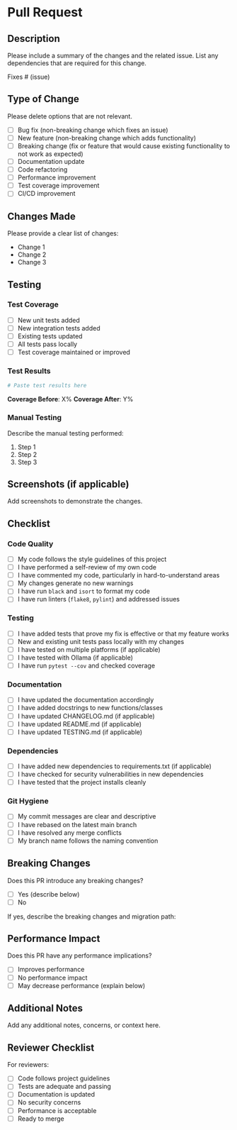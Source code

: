 # Pull Request

## Description

Please include a summary of the changes and the related issue. List any dependencies that are required for this change.

Fixes # (issue)

## Type of Change

Please delete options that are not relevant.

- [ ] Bug fix (non-breaking change which fixes an issue)
- [ ] New feature (non-breaking change which adds functionality)
- [ ] Breaking change (fix or feature that would cause existing functionality to not work as expected)
- [ ] Documentation update
- [ ] Code refactoring
- [ ] Performance improvement
- [ ] Test coverage improvement
- [ ] CI/CD improvement

## Changes Made

Please provide a clear list of changes:

- Change 1
- Change 2
- Change 3

## Testing

### Test Coverage

- [ ] New unit tests added
- [ ] New integration tests added
- [ ] Existing tests updated
- [ ] All tests pass locally
- [ ] Test coverage maintained or improved

### Test Results

```bash
# Paste test results here
```

**Coverage Before**: X%
**Coverage After**: Y%

### Manual Testing

Describe the manual testing performed:

1. Step 1
2. Step 2
3. Step 3

## Screenshots (if applicable)

Add screenshots to demonstrate the changes.

## Checklist

### Code Quality

- [ ] My code follows the style guidelines of this project
- [ ] I have performed a self-review of my own code
- [ ] I have commented my code, particularly in hard-to-understand areas
- [ ] My changes generate no new warnings
- [ ] I have run `black` and `isort` to format my code
- [ ] I have run linters (`flake8`, `pylint`) and addressed issues

### Testing

- [ ] I have added tests that prove my fix is effective or that my feature works
- [ ] New and existing unit tests pass locally with my changes
- [ ] I have tested on multiple platforms (if applicable)
- [ ] I have tested with Ollama (if applicable)
- [ ] I have run `pytest --cov` and checked coverage

### Documentation

- [ ] I have updated the documentation accordingly
- [ ] I have added docstrings to new functions/classes
- [ ] I have updated CHANGELOG.md (if applicable)
- [ ] I have updated README.md (if applicable)
- [ ] I have updated TESTING.md (if applicable)

### Dependencies

- [ ] I have added new dependencies to requirements.txt (if applicable)
- [ ] I have checked for security vulnerabilities in new dependencies
- [ ] I have tested that the project installs cleanly

### Git Hygiene

- [ ] My commit messages are clear and descriptive
- [ ] I have rebased on the latest main branch
- [ ] I have resolved any merge conflicts
- [ ] My branch name follows the naming convention

## Breaking Changes

Does this PR introduce any breaking changes?

- [ ] Yes (describe below)
- [ ] No

If yes, describe the breaking changes and migration path:

## Performance Impact

Does this PR have any performance implications?

- [ ] Improves performance
- [ ] No performance impact
- [ ] May decrease performance (explain below)

## Additional Notes

Add any additional notes, concerns, or context here.

## Reviewer Checklist

For reviewers:

- [ ] Code follows project guidelines
- [ ] Tests are adequate and passing
- [ ] Documentation is updated
- [ ] No security concerns
- [ ] Performance is acceptable
- [ ] Ready to merge
